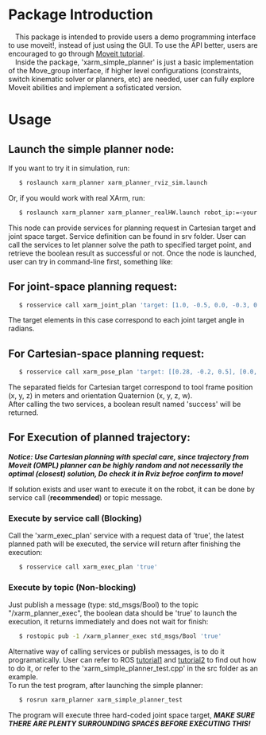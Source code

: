 # Package Introduction
&ensp;&ensp;This package is intended to provide users a demo programming interface to use moveit!, instead of just using the GUI. To use the API better, users are encouraged to go through [Moveit tutorial](http://docs.ros.org/kinetic/api/moveit_tutorials/html/).  
&ensp;&ensp;Inside the package, 'xarm_simple_planner' is just a basic implementation of the Move_group interface, if higher level configurations (constraints, switch kinematic solver or planners, etc) are needed, user can fully explore Moveit abilities and implement a sofisticated version.

# Usage
## Launch the simple planner node:
If you want to try it in simulation, run:
```bash
   $ roslaunch xarm_planner xarm_planner_rviz_sim.launch
```
Or, if you would work with real XArm, run:  
```bash
   $ roslaunch xarm_planner xarm_planner_realHW.launch robot_ip:=<your controller box LAN IP address>
```
This node can provide services for planning request in Cartesian target and joint space target. Service definition can be found in srv folder. User can call the services to let planner solve the path to specified target point, and retrieve the boolean result as successful or not. Once the node is launched, user can try in command-line first, something like:  

## For joint-space planning request:  
```bash
   $ rosservice call xarm_joint_plan 'target: [1.0, -0.5, 0.0, -0.3, 0.0, 0.0, 0.5]'
```
The target elements in this case correspond to each joint target angle in radians.  

## For Cartesian-space planning request:  
```bash
   $ rosservice call xarm_pose_plan 'target: [[0.28, -0.2, 0.5], [0.0, 0.0, 0.0, 1.0]]'
```
The separated fields for Cartesian target correspond to tool frame position (x, y, z) in meters and orientation Quaternion (x, y, z, w).  
After calling the two services, a boolean result named 'success' will be returned.  

## For Execution of planned trajectory:  

***Notice: Use Cartesian planning with special care, since trajectory from Moveit (OMPL) planner can be highly random and not necessarily the optimal (closest) solution, Do check it in Rviz befroe confirm to move!*** 

If solution exists and user want to execute it on the robot, it can be done by  service call (**recommended**) or topic message. 

### Execute by service call (Blocking)
Call the 'xarm_exec_plan' service with a request data of 'true', the latest planned path will be executed, the service will return after finishing the execution:  
```bash
   $ rosservice call xarm_exec_plan 'true'
```

### Execute by topic (Non-blocking)
Just publish a message (type: std_msgs/Bool) to the topic "/xarm_planner_exec", the boolean data should be 'true' to launch the execution, it returns immediately and does not wait for finish:  
```bash
   $ rostopic pub -1 /xarm_planner_exec std_msgs/Bool 'true'
```

Alternative way of calling services or publish messages, is to do it programatically. User can refer to ROS [tutorial1](http://wiki.ros.org/ROS/Tutorials/WritingServiceClient%28c%2B%2B%29) and [tutorial2](http://wiki.ros.org/ROS/Tutorials/WritingPublisherSubscriber%28c%2B%2B%29) to find out how to do it, or refer to the 'xarm_simple_planner_test.cpp' in the src folder as an example.  
To run the test program, after launching the simple planner:
```bash
   $ rosrun xarm_planner xarm_simple_planner_test
```
The program will execute three hard-coded joint space target, ***MAKE SURE THERE ARE PLENTY SURROUNDING SPACES BEFORE EXECUTING THIS!***
